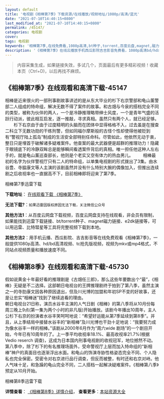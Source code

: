 ```yaml
---
layout: default
title: '电视剧《相棒第7季》下载资源/在线播放/视频地址/1080p/高清/蓝光'
date: "2021-07-10T14:40:15+0800"
last_modified_at: "2021-07-10T14:40:15+0800"
permalink: /45147/
categories: 电视剧
cover:
tags: 电视剧
keywords: '相棒第7季,在线免费看,1080p高清,bt种子,torrent,百度云盘,magnet,磁力链,迅雷下载资源'
description: '《相棒第7季》在线云播放手机西瓜影院吉吉影音免费看，1080p高清bd/hd未删减完整版和tc抢先枪版，mkv/mp4格式，附带bt/torrent种子、magnet/磁力链、百度云盘、网盘资源迅雷下载链接'
---
```


>内容采集生成，如果链接失效，多试几个，页面最后有更多精彩视频！收藏本页（Ctrl+D)，以后再找不麻烦。


## 《相棒第7季》在线观看和高清下载-45147

相棒是近来很火的一部刑事剧故事讲述的是从东大毕业的杉下右京警部和龟山薰警部二人组成的特命组，解决无数不得了案件的故事。和古畑与今泉的搭档完全不同的类型，被称为伙伴的两人，一个是冷静推理略带绅士风度，一个是青年气盛的活跃行动派，彼此相互启发，逐一推敲，寻求真相。虽然只有两个人，就已经足够。 　　杉下右京由于由于过度精明的头脑而在团体中显得格格不入，过去虽是在搜查二科立下无数功勋的干练刑警，但如同福尔摩斯般的古怪个性却使得他被贬到有“警视厅陆上孤岛”制成的生活安全部特别任命科。尽管如此，他依然无动于衷，整日只是埋首于破解诸多疑难案件。他查案的最大武器便是超群的推理功力！隐藏于眼镜底下的冷静双眸总是能够瞬间看透案件背后的真相。唯一担任他这种人左右手的，就是龟山薰巡查部长，他则是个老实又空有体力的热血男儿。 　　相棒最初的名字为伙伴警视厅只有二人的特命组，以单集电视剧的形式拨出了3集。由水谷豊、寺脇康文等人主演的该剧虽然并没有什么特别大腕的偶像加入，但推出连续剧之后收视率也一直据高不下，目前相棒即将迎来了第7季。


相棒第7季迅雷下载

**下载地址**： [在线观看下载 《相棒第7季》](https://www.993dy.com//vod-detail-id-6956.html) 


**无法下载?**：`如果迅雷因版权原因无法下载，关注微信公众号 `

**其他方法1**：从百度云网盘下载视频，百度云网盘支持在线观看，非会员有限制，如果能找到迅雷下载链接、bt/torrent种子、magnet磁力链接、e2dk链接等，可以用迅雷、比特彗星等工具将完整视频下载到本地。

**其他方法2**：用手机云播、西瓜影院、吉吉影音等在线免费观看《相棒第7季》，一般提供1080p高清、hd/bd高清视频、tc抢先版视频，视频为mkv或mp4格式，不同站点视频质量和播放速度不同。


## 《相棒第8季》在线观看和高清下载-45730

假如说黄金十年最好看的推理剧是《古畑任三郎》，那么这些年要数出个&ldquo;最”，《相棒》无疑是不二选择。这部朝日电视台的王牌推理剧终于拍到了第八季，虽然主演之一的寺肋康文因各种原因退出，但及川光博的加盟和年初SP不变的好故事，还是让忠实“相棒迷&rdquo;找到了继续追看的理由。<br />朝日电视台21日称，演员水谷丰主演的人气日剧《相棒》的第八季将从10月份每周三晚上9点(第一集为两个小时的非凡版)开始播放。该剧今年播出10周年，主人公杉下右京的扮演者水谷丰笑呵呵地说：“希望好运能从第7季延续到第8季&rdquo;。并且，从上季结局中接替水谷丰的&ldquo;新相棒&rdquo;及川光博也干劲十足地说：“我要努力成为像水谷丰一样的相棒。&rdquo;该剧从2000年6月作为&ldquo;周六wide 剧场”的一个剧目开始，今年已有10周年的了。上一季平均收视率18.1%、最高收视率21.7%(根据Vedio reserch 调查)，这成为日本国内刑事电视剧的收视冠军，地位撼然不动。<br />第八季中，除了杉下的有名推理场面外，受命警视厅上层而加入特命组的&ldquo;新相棒&rdquo;神户的真面目也逐渐浮出水面。和龟山的饰演寺胁性格姿态完全不同、个人隐私也完全保密。受密令对右京进行品行调查，但反而被整，有时还和右京对峙。他人气味十足，和急躁的龟山完全不同，二人搭档一起解决疑难案件。《相棒第八季》预定从10月开始。


相棒第8季迅雷下载

**详情查看**： [《相棒第8季》详情介绍](/movie/45730/)， **查看更多**：[本站资源大全](/movie/t/all/)

